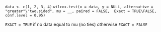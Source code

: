 `data <- c(1, 2, 3, 4)`
`wilcox.test(x = data, y = NULL, alternative = "greater"\"two.sided", mu = __, paired = FALSE,  Exact = TRUE\FALSE, conf.level = 0.95)`

`EXACT = TRUE` if no data equal to mu (no ties)
otherwise `EXACT = FALSE`